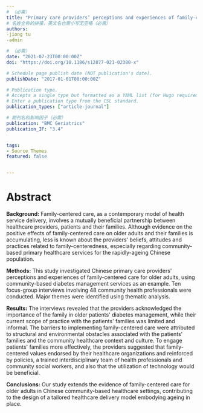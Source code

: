 ```yaml
---
# （必需）
title: "Primary care providers’ perceptions and experiences of family-centered care for older adults: a qualitative study of community-based diabetes management in China"
# 名姓全称的拼接，英文名也需小写无空格（必需）
authors:
-jiong tu
-admin

# （必需）
date: "2021-07-23T00:00:00Z"
doi: "https://doi.org/10.1186/s12877-021-02380-x"

# Schedule page publish date (NOT publication's date).
publishDate: "2017-01-01T00:00:00Z"

# Publication type.
# Accepts a single type but formatted as a YAML list (for Hugo requirements).
# Enter a publication type from the CSL standard.
publication_types: ["article-journal"]

# 期刊名和影响因子（必需）
publication: "BMC Geriatrics"
publication_IF: "3.4"


tags:
- Source Themes
featured: false


---
```



# **Abstract**
**Background:** Family-centered care, as a contemporary model of health service delivery, involves a mutually beneficial partnership between healthcare providers, patients and their families. Although evidence on the positive effects of family-centered care on older adults and their families is accumulating, less is known about the providers' beliefs, attitudes and practices related to family-centeredness, especially regarding community-based primary healthcare services for the rapidly-ageing Chinese population.

**Methods:** This study investigated Chinese primary care providers' perceptions and experiences of family-centered care for older adults, using community-based diabetes management services as an example. Ten focus-group interviews involving 48 community health professionals were conducted. Major themes were identified using thematic analysis.

**Results:** The interviews revealed that the providers acknowledged the importance of the family in older patients' diabetes management, while their current scope of practice with the patients' families was limited and informal. The barriers to implementing family-centered care were attributed to structural and environmental obstacles associated with the patients' families and the community healthcare context and culture. To engage patients' families more effectively, the providers suggested that family-centered values endorsed by their healthcare organizations and reinforced by policies, a trained interdisciplinary team of health professionals and community social workers, and also that the utilization of technology would be beneficial.

**Conclusions:** Our study extends the evidence of family-centered care for older adults in Chinese community-based healthcare settings, contributing to the design of a tailored healthcare delivery model embodying ageing in place.